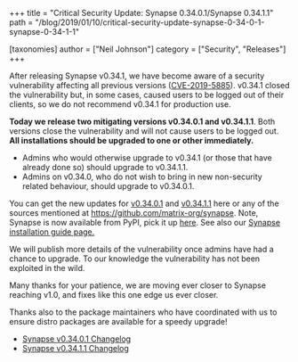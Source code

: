 +++
title = "Critical Security Update: Synapse 0.34.0.1/Synapse 0.34.1.1"
path = "/blog/2019/01/10/critical-security-update-synapse-0-34-0-1-synapse-0-34-1-1"

[taxonomies]
author = ["Neil Johnson"]
category = ["Security", "Releases"]
+++

After releasing Synapse v0.34.1, we have become aware of a security vulnerability affecting all previous versions (<a href="http://cve.mitre.org/cgi-bin/cvename.cgi?name=CVE-2019-5885">CVE-2019-5885</a>). v0.34.1 closed the vulnerability but, in some cases, caused users to be logged out of their clients, so we do not recommend v0.34.1 for production use.


<b>Today we release two mitigating versions v0.34.0.1 and v0.34.1.1</b>. Both versions close the vulnerability and will not cause users to be logged out. <b>All installations should be upgraded to one or other immediately.</b>

<ul>
 	<li style="font-weight: 400;">Admins who would otherwise upgrade to v0.34.1 (or those that have already done so) should upgrade to v0.34.1.1. 
</li>
 	<li style="font-weight: 400;">Admins on v0.34.0, who do not wish to bring in new non-security related behaviour, should upgrade to v0.34.0.1.
</li>
</ul>

You can get the new updates for <a href="https://github.com/matrix-org/synapse/releases/tag/v0.34.0.1">v0.34.0.1</a> and <a href="https://github.com/matrix-org/synapse/releases/tag/v0.34.1.1">v0.34.1.1</a> here or any of the sources mentioned at <a href="https://github.com/matrix-org/synapse">https://github.com/matrix-org/synapse</a>. Note, Synapse is now available from PyPI, pick it up <a href="https://pypi.org/project/matrix-synapse/">here</a>. See also our <a href="/docs/guides/installing-synapse">Synapse installation guide page.</a>

We will publish more details of the vulnerability once admins have had a chance to upgrade. To our knowledge the vulnerability has not been exploited in the wild.

Many thanks for your patience, we are moving ever closer to Synapse reaching v1.0, and fixes like this one edge us ever closer.

Thanks also to the package maintainers who have coordinated with us to ensure distro packages are available for a speedy upgrade!

<ul>
 	<li><a href="https://github.com/matrix-org/synapse/releases/tag/v0.34.0.1">Synapse v0.34.0.1 Changelog</a></li>
 	<li><a href="https://github.com/matrix-org/synapse/releases/tag/v0.34.1.1">Synapse v0.34.1.1 Changelog</a></li>
</ul>
